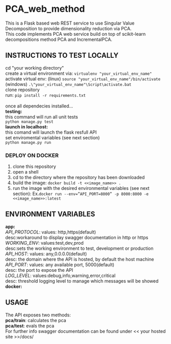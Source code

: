 # PCA_web_method

This is a Flask based web REST service to use Singular Value Decomposition to provide dimensionality reduction via PCA.<br>
This code implements PCA web service build on top of scikit-learn decompositions method PCA and IncrementalPCA.<br>

## INSTRUCTIONS TO TEST LOCALLY
cd "your working directory"<br>
create a virtual environment via: `virtualenv "your_virtual_env_name"`<br>
activate virtual env: (linux) `source "your_virtual_env_name"/bin/activate` (windows) `.\"your_virtual_env_name"\Script\activate.bat`<br> 
clone repository<br>
run: `pip install -r requirements.txt`<br>
<br>
once all dependecies installed...<br>
__testing:__<br>
this command will run all unit tests<br>
`python manage.py test`<br>
__launch in localhost:__<br>
this comand will launch the flask resfull API<br>
set enviromental variables (see next section)<br>
`python manage.py run`<br>

### DEPLOY ON DOCKER
1. clone this repository
2. open a shell
3. cd to the directory where the repository has been downloaded
4. build the image:  `docker build -t <<image_name>> .`
5. run the image with the desired environmental variables (see next section): Ex.`docker run --env=”API_PORT=8000” -p 8000:8000 -e <<image_name>>:latest`

## ENVIRONMENT VARIABLES

__app:__<br>
*API_PROTOCOL*: values: http,https(default)<br>desc:workaround to display swagger documentation in http or https<br>
*WORKING_ENV*:  values:test,dev,prod<br>desc:sets the working environment to test, development or production<br>
*API_HOST*: values: any,0.0.0.0(default)<br>desc: the domain where the API is hosted, by default the host machine<br>
*API_PORT*: values: any available port, 5000(default)<br>desc: the port to expose the API<br>
*LOG_LEVEL*: values:debug,info,warning,error,critical<br>desc: threshold logging level to manage which messages will be showed<br>
__docker:__<br>


## USAGE
The API exposes two methods:<br>
__pca/train__: 
calculates the pca
<br>
__pca/test__:
evals the pca 
<br>
For further info swagger documentation can be found under << your hosted site >>/docs/ 